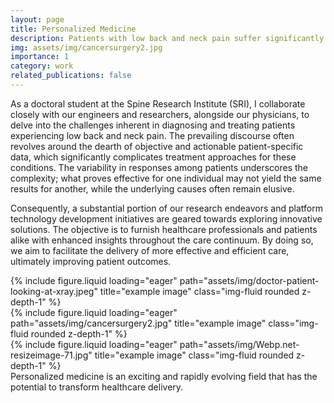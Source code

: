 ```yaml
---
layout: page
title: Personalized Medicine
description: Patients with low back and neck pain suffer significantly reduced quality of life, and it is often difficult to determine the optimal course of treatment for an individual.
img: assets/img/cancersurgery2.jpg
importance: 1
category: work
related_publications: false
---
```


As a doctoral student at the Spine Research Institute (SRI), I collaborate closely with our engineers and researchers, alongside our physicians, to delve into the challenges inherent in diagnosing and treating patients experiencing low back and neck pain. The prevailing discourse often revolves around the dearth of objective and actionable patient-specific data, which significantly complicates treatment approaches for these conditions. The variability in responses among patients underscores the complexity; what proves effective for one individual may not yield the same results for another, while the underlying causes often remain elusive.

Consequently, a substantial portion of our research endeavors and platform technology development initiatives are geared towards exploring innovative solutions. The objective is to furnish healthcare professionals and patients alike with enhanced insights throughout the care continuum. By doing so, we aim to facilitate the delivery of more effective and efficient care, ultimately improving patient outcomes.


<div class="row">
    <div class="col-sm mt-3 mt-md-0">
        {% include figure.liquid loading="eager" path="assets/img/doctor-patient-looking-at-xray.jpeg" title="example image" class="img-fluid rounded z-depth-1" %}
    </div>
    <div class="col-sm mt-3 mt-md-0">
        {% include figure.liquid loading="eager" path="assets/img/cancersurgery2.jpg" title="example image" class="img-fluid rounded z-depth-1" %}
    </div>
    <div class="col-sm mt-3 mt-md-0">
        {% include figure.liquid loading="eager" path="assets/img/Webp.net-resizeimage-71.jpg" title="example image" class="img-fluid rounded z-depth-1" %}
    </div>
</div>
<div class="caption">
    Personalized medicine is an exciting and rapidly evolving field that has the potential to transform healthcare delivery. 
